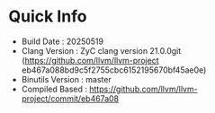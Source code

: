# Quick Info
* Build Date : 20250519
* Clang Version : ZyC clang version 21.0.0git (https://github.com/llvm/llvm-project eb467a088bd9c5f2755cbc6152195670bf45ae0e)
* Binutils Version : master
* Compiled Based : https://github.com/llvm/llvm-project/commit/eb467a08

